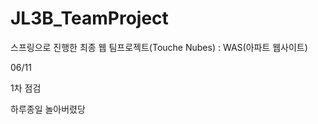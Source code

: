 # JL3B_TeamProject
스프링으로 진행한 최종 웹 팀프로젝트(Touche Nubes) : WAS(아파트 웹사이트)




06/11


1차 점검

하루종일 놀아버렸당
